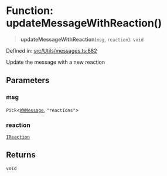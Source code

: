 # Function: updateMessageWithReaction()

> **updateMessageWithReaction**(`msg`, `reaction`): `void`

Defined in: [src/Utils/messages.ts:882](https://github.com/Fokusdotid/bail/blob/82f46c566476ac566bfd781dede14412fcdfb787/src/Utils/messages.ts#L882)

Update the message with a new reaction

## Parameters

### msg

`Pick`\<[`WAMessage`](../type-aliases/WAMessage.md), `"reactions"`\>

### reaction

[`IReaction`](../namespaces/proto/interfaces/IReaction.md)

## Returns

`void`
